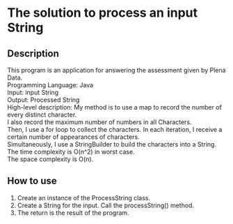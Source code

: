 # The solution to process an input String
## Description 
This program is an application for answering the assessment given by Plena Data.<br />
Programming Language: Java<br />
Input: input String<br />
Output: Processed String<br />
High-level description: My method is to use a map to record the number of every distinct character.<br />
I also record the maximum number of numbers in all Characters.<br />
Then, I use a for loop to collect the characters. In each iteration, I receive a certain number of appearances of characters.<br />
Simultaneously, I use a StringBuilder to build the characters into a String.<br />
The time complexity is O(n^2) in worst case.<br />
The space complexity is O(n).<br />
## How to use
1. Create an instance of the ProcessString class.
2. Create a String for the input. Call the processString() method.
3. The return is the result of the program.